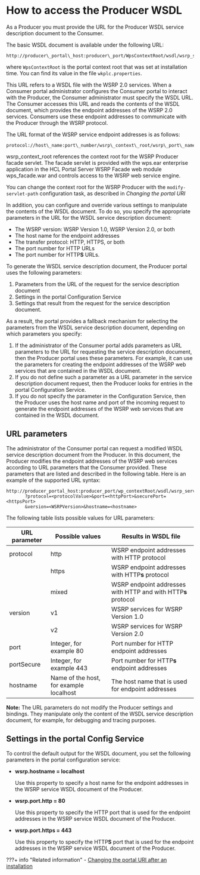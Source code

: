 # How to access the Producer WSDL

As a Producer you must provide the URL for the Producer WSDL service description document to the Consumer.

The basic WSDL document is available under the following URL:

```
http://producer\_portal\_host:producer\_port/WpsContextRoot/wsdl/wsrp_service.wsdl
```

where `WpsContextRoot` is the portal context root that was set at installation time. You can find its value in the file `wkplc.properties`.

This URL refers to a WSDL file with the WSRP 2.0 services. When a Consumer portal administrator configures the Consumer portal to interact with the Producer, the Consumer administrator must specify the WSDL URL. The Consumer accesses this URL and reads the contents of the WSDL document, which provides the endpoint addresses of the WSRP 2.0 services. Consumers use these endpoint addresses to communicate with the Producer through the WSRP protocol.

The URL format of the WSRP service endpoint addresses is as follows:

```
protocol://host\_name:port\_number/wsrp\_context\_root/wsrp\_port\_name
```

wsrp\_context\_root references the context root for the WSRP Producer facade servlet. The facade servlet is provided with the wps.ear enterprise application in the HCL Portal Server WSRP Facade web module wps\_facade.war and controls access to the WSRP web service engine.

You can change the context root for the WSRP Producer with the `modify-servlet-path` configuration task, as described in *Changing the portal URI*

In addition, you can configure and override various settings to manipulate the contents of the WSDL document. To do so, you specify the appropriate parameters in the URL for the WSDL service description document:

-   The WSRP version: WSRP Version 1.0, WSRP Version 2.0, or both
-   The host name for the endpoint addresses
-   The transfer protocol: HTTP, HTTPS, or both
-   The port number for HTTP URLs
-   The port number for HTTP**S** URLs.

To generate the WSDL service description document, the Producer portal uses the following parameters:

1.  Parameters from the URL of the request for the service description document
2.  Settings in the portal Configuration Service
3.  Settings that result from the request for the service description document.

As a result, the portal provides a fallback mechanism for selecting the parameters from the WSDL service description document, depending on which parameters you specify:

1.  If the administrator of the Consumer portal adds parameters as URL parameters to the URL for requesting the service description document, then the Producer portal uses these parameters. For example, it can use the parameters for creating the endpoint addresses of the WSRP web services that are contained in the WSDL document.
2.  If you do not define such a parameter as a URL parameter in the service description document request, then the Producer looks for entries in the portal Configuration Service.
3.  If you do not specify the parameter in the Configuration Service, then the Producer uses the host name and port of the incoming request to generate the endpoint addresses of the WSRP web services that are contained in the WSDL document.

## URL parameters

The administrator of the Consumer portal can request a modified WSDL service description document from the Producer. In this document, the Producer modifies the endpoint addresses of the WSRP web services according to URL parameters that the Consumer provided. These parameters that are listed and described in the following table. Here is an example of the supported URL syntax:

```
http://producer_portal_host:producer_port/wp_contextRoot/wsdl/wsrp_service.wsdl
       ?protocol=<protocolValue>&port=<httpPort>&securePort=<httpsPort>
       &version=<WSRPVersion>&hostname=<hostname>

```

The following table lists possible values for URL parameters:

|URL parameter|Possible values|Results in WSDL file|
|-------------|---------------|--------------------|
|protocol|http|WSRP endpoint addresses with HTTP protocol|
| |https|WSRP endpoint addresses with HTTP**s** protocol|
| |mixed|WSRP endpoint addresses with HTTP and with HTTP**s** protocol|
|version|v1|WSRP services for WSRP Version 1.0|
| |v2|WSRP services for WSRP Version 2.0|
|port|Integer, for example 80|Port number for HTTP endpoint addresses|
|portSecure|Integer, for example 443|Port number for HTTP**s** endpoint addresses|
|hostname|Name of the host, for example localhost|The host name that is used for endpoint addresses|

**Note:** The URL parameters do not modify the Producer settings and bindings. They manipulate only the content of the WSDL service description document, for example, for debugging and tracing purposes.

## Settings in the portal Config Service

To control the default output for the WSDL document, you set the following parameters in the portal configuration service:

-   **wsrp.hostname = localhost**

    Use this property to specify a host name for the endpoint addresses in the WSRP service WSDL document of the Producer.

-   **wsrp.port.http = 80**

    Use this property to specify the HTTP port that is used for the endpoint addresses in the WSRP service WSDL document of the Producer.

-   **wsrp.port.https = 443**

    Use this property to specify the HTTP**S** port that is used for the endpoint addresses in the WSRP service WSDL document of the Producer.


???+ info "Related information" 
    -   [Changing the portal URI after an installation](../../../../../deploy_dx/manage/siteurl_cfg/changing_portal_uri_after_install/index.md)

